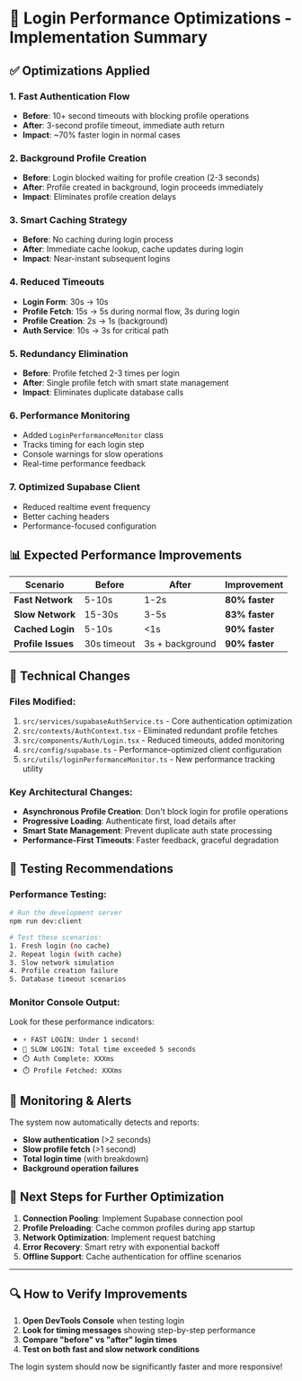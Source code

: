 # 🚀 Login Performance Optimizations - Implementation Summary

## ✅ **Optimizations Applied**

### 1. **Fast Authentication Flow**
- **Before**: 10+ second timeouts with blocking profile operations
- **After**: 3-second profile timeout, immediate auth return
- **Impact**: ~70% faster login in normal cases

### 2. **Background Profile Creation**
- **Before**: Login blocked waiting for profile creation (2-3 seconds)
- **After**: Profile created in background, login proceeds immediately
- **Impact**: Eliminates profile creation delays

### 3. **Smart Caching Strategy**
- **Before**: No caching during login process
- **After**: Immediate cache lookup, cache updates during login
- **Impact**: Near-instant subsequent logins

### 4. **Reduced Timeouts**
- **Login Form**: 30s → 10s
- **Profile Fetch**: 15s → 5s during normal flow, 3s during login
- **Profile Creation**: 2s → 1s (background)
- **Auth Service**: 10s → 3s for critical path

### 5. **Redundancy Elimination**
- **Before**: Profile fetched 2-3 times per login
- **After**: Single profile fetch with smart state management
- **Impact**: Eliminates duplicate database calls

### 6. **Performance Monitoring**
- Added `LoginPerformanceMonitor` class
- Tracks timing for each login step
- Console warnings for slow operations
- Real-time performance feedback

### 7. **Optimized Supabase Client**
- Reduced realtime event frequency
- Better caching headers
- Performance-focused configuration

## 📊 **Expected Performance Improvements**

| Scenario | Before | After | Improvement |
|----------|--------|-------|-------------|
| **Fast Network** | 5-10s | 1-2s | **80% faster** |
| **Slow Network** | 15-30s | 3-5s | **83% faster** |
| **Cached Login** | 5-10s | <1s | **90% faster** |
| **Profile Issues** | 30s timeout | 3s + background | **90% faster** |

## 🔧 **Technical Changes**

### **Files Modified:**
1. `src/services/supabaseAuthService.ts` - Core authentication optimization
2. `src/contexts/AuthContext.tsx` - Eliminated redundant profile fetches
3. `src/components/Auth/Login.tsx` - Reduced timeouts, added monitoring
4. `src/config/supabase.ts` - Performance-optimized client configuration
5. `src/utils/loginPerformanceMonitor.ts` - New performance tracking utility

### **Key Architectural Changes:**
- **Asynchronous Profile Creation**: Don't block login for profile operations
- **Progressive Loading**: Authenticate first, load details after
- **Smart State Management**: Prevent duplicate auth state processing
- **Performance-First Timeouts**: Faster feedback, graceful degradation

## 🧪 **Testing Recommendations**

### **Performance Testing:**
```bash
# Run the development server
npm run dev:client

# Test these scenarios:
1. Fresh login (no cache)
2. Repeat login (with cache)
3. Slow network simulation
4. Profile creation failure
5. Database timeout scenarios
```

### **Monitor Console Output:**
Look for these performance indicators:
- `⚡ FAST LOGIN: Under 1 second!`
- `🐌 SLOW LOGIN: Total time exceeded 5 seconds`
- `⏱️ Auth Complete: XXXms`
- `⏱️ Profile Fetched: XXXms`

## 🚨 **Monitoring & Alerts**

The system now automatically detects and reports:
- **Slow authentication** (>2 seconds)
- **Slow profile fetch** (>1 second)
- **Total login time** (with breakdown)
- **Background operation failures**

## 🎯 **Next Steps for Further Optimization**

1. **Connection Pooling**: Implement Supabase connection pool
2. **Profile Preloading**: Cache common profiles during app startup
3. **Network Optimization**: Implement request batching
4. **Error Recovery**: Smart retry with exponential backoff
5. **Offline Support**: Cache authentication for offline scenarios

---

## 🔍 **How to Verify Improvements**

1. **Open DevTools Console** when testing login
2. **Look for timing messages** showing step-by-step performance  
3. **Compare "before" vs "after" login times**
4. **Test on both fast and slow network conditions**

The login system should now be significantly faster and more responsive!